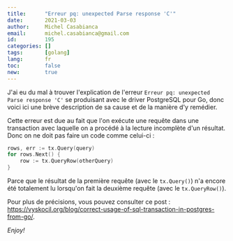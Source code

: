 ```yaml
---
title:      "Erreur pq: unexpected Parse response 'C'"
date:       2021-03-03
author:     Michel Casabianca
email:      michel.casabianca@gmail.com
id:         195
categories: []
tags:       [golang]
lang:       fr
toc:        false
new:        true
---
```


J'ai eu du mal à trouver l'explication de l'erreur `Erreur pq: unexpected Parse response 'C'` se produisant avec le driver PostgreSQL pour Go, donc voici ici une brève description de sa cause et de la manière d'y remédier.

<!--more-->

Cette erreur est due au fait que l'on exécute une requête dans une transaction avec laquelle on a procédé à la lecture incomplète d'un résultat. Donc on ne doit pas faire un code comme celui-ci :

```go
rows, err := tx.Query(query)
for rows.Next() {
    row := tx.QueryRow(otherQuery)
}
```

Parce que le résultat de la première requête (avec le `tx.Query()`) n'a encore été totalement lu lorsqu'on fait la deuxième requête (avec le `tx.QueryRow()`).

Pour plus de précisions, vous pouvez consulter ce post : <https://vyskocil.org/blog/correct-usage-of-sql-transaction-in-postgres-from-go/>.

*Enjoy!*
